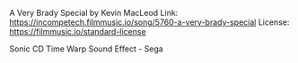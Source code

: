 A Very Brady Special by Kevin MacLeod
Link: https://incompetech.filmmusic.io/song/5760-a-very-brady-special
License: https://filmmusic.io/standard-license

Sonic CD Time Warp Sound Effect - Sega